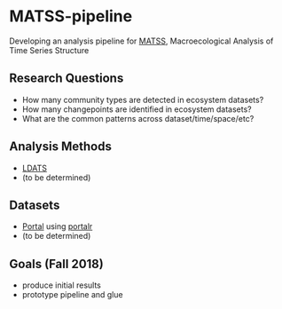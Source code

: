 # MATSS-pipeline
Developing an analysis pipeline for [MATSS](https://github.com/weecology/MATSS), Macroecological Analysis of Time Series Structure

## Research Questions
* How many community types are detected in ecosystem datasets?
* How many changepoints are identified in ecosystem datasets?
* What are the common patterns across dataset/time/space/etc?

## Analysis Methods
* [LDATS](https://github.com/weecology/LDATS)
* (to be determined)

## Datasets
* [Portal](https://github.com/weecology/PortalData) using [portalr](https://github.com/weecology/portalr)
* (to be determined)

## Goals (Fall 2018)
* produce initial results
* prototype pipeline and glue
